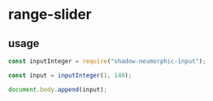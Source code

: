 # range-slider

## usage

```js
const inputInteger = require("shadow-neumorphic-input");

const input = inputInteger(1, 140);

document.body.append(input);
```
